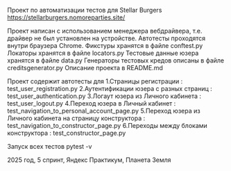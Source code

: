 
Проект по автоматизации тестов для Stellar Burgers 
https://stellarburgers.nomoreparties.site/

Проект написан с использованием менеджера вебдрайвера, т.е. драйвер не был установлен на устройстве.
Автотесты проходятся внутри браузера Chrome.
Фикстуры хранятся в файле conftest.py
Локаторы хранятся в файле locators.py
Тестовые данные юзера хранятся в файле data.py
Генераторы тестовых кредов описаны в файле creditsgenerator.py
Описание проекта в README.md

Проект содержит автотесты для
1.Страницы регистрации : test_user_registration.py
2.Аутентификации юзера с разных страниц : test_user_authentication.py
3.Логаут юзера из Личного кабинета : test_user_logout.py
4.Переход юзера в Личный кабинет : test_navigation_to_personal_account_page.py
5.Переход юзера из Личного кабинета на страницу конструктора : test_navigation_to_constructor_page.py
6.Переходы между блоками конструктора : test_constructor_page.py

Запуск всех тестов 
pytest -v

2025 год, 5 спринт, Яндекс Практикум, Планета Земля




